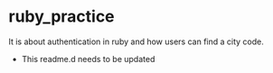 # ruby_practice
It is about authentication in ruby and how users can  find a city code.
- This readme.d needs to be updated 
